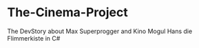 # The-Cinema-Project
The DevStory about Max Superprogger and Kino Mogul Hans die Flimmerkiste in C#
